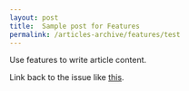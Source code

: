 ```yaml
---
layout: post
title:  Sample post for Features
permalink: /articles-archive/features/test
---
```


Use features to write article content.

Link back to the issue like [this](/articles-archive/issues/test).

